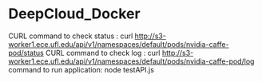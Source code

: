 # DeepCloud_Docker
CURL command to check status : curl http://s3-worker1.ece.ufl.edu/api/v1/namespaces/default/pods/nvidia-caffe-pod/status
CURL command to check log : curl http://s3-worker1.ece.ufl.edu/api/v1/namespaces/default/pods/nvidia-caffe-pod/log
command to run application: node testAPI.js

